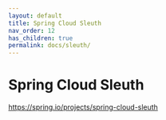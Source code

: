 ```yaml
---
layout: default
title: Spring Cloud Sleuth
nav_order: 12
has_children: true
permalink: docs/sleuth/
---
```


# Spring Cloud Sleuth

https://spring.io/projects/spring-cloud-sleuth
